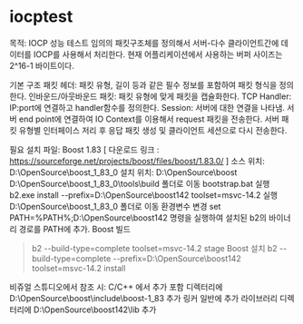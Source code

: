 # iocptest
목적: IOCP 성능 테스트
임의의 패킷구조체를 정의해서 서버-다수 클라이언트간에 데이터를 IOCP를 사용해서 처리한다.
현재 어플리케이션에서 사용하는 버퍼 사이즈는 2^16-1 바이트이다.

기본 구조
패킷 헤더: 패킷 유형, 길이 등과 같은 필수 정보를 포함하여 패킷 형식을 정의한다.
인바운드/아웃바운드 패킷: 패킷 유형에 맞게 패킷을 캡슐화한다.
TCP Handler: IP:port에 연결하고 handler함수를 정의한다.
Session: 서버에 대한 연결을 나타냄. 서버 end point에 연결하여 IO Context를 이용해서 request 패킷을 전송한다.
서버 패킷 유형별 인터페이스 저리 후 응답 패킷 생성 및 클라이언트 세션으로 다시 전송한다.


필요 설치 파일: Boost 1.83
[ 다운로드 링크 : https://sourceforge.net/projects/boost/files/boost/1.83.0/ ]
소스 위치: D:\OpenSource\boost_1_83_0
설치 위치: D:\OpenSource\boost
D:\OpenSource\boost_1_83_0\tools\build 폴더로 이동
bootstrap.bat 실행
b2.exe install --prefix=D:\OpenSource\boost142 toolset=msvc-14.2 실행
D:\OpenSource\boost_1_83_0 폴더로 이동
환경변수 변경
set PATH=%PATH%;D:\OpenSource\boost142 명령을 실행하여 설치된 b2의 바이너리 경로를 PATH에 추가.
Boost 빌드
> b2 --build-type=complete toolset=msvc-14.2 stage
Boost 설치
> b2 --build-type=complete --prefix=D:\OpenSource\boost142 toolset=msvc-14.2 install

비쥬얼 스튜디오에서 참조 시:
C/C++ 에서 추가 포함 디렉터리에 D:\OpenSource\boost\include\boost-1_83 추가
링커 일반에 추가 라이브러리 디렉터리에 D:\OpenSource\boost142\lib 추가

